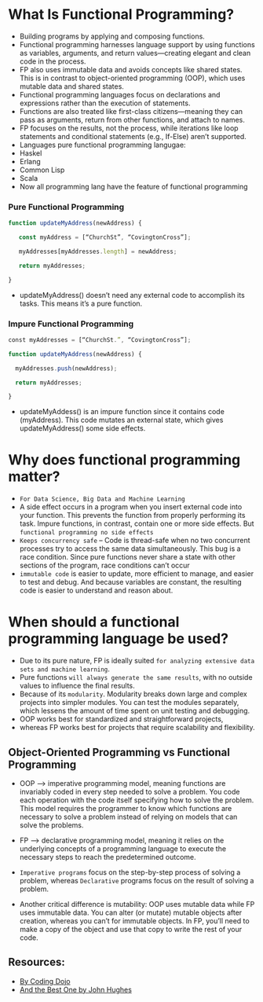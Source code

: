 # What Is Functional Programming?

- Building programs by applying and composing functions.
- Functional programming harnesses language support by using functions as variables, arguments, and return values—creating elegant and clean code in the process.
- FP also uses immutable data and avoids concepts like shared states. This is in contrast to object-oriented programming (OOP), which uses mutable data and shared states.
- Functional programming languages focus on declarations and expressions rather than the execution of statements.
- Functions are also treated like first-class citizens—meaning they can pass as arguments, return from other functions, and attach to names.
- FP focuses on the results, not the process, while iterations like loop statements and conditional statements (e.g., If-Else) aren’t supported.
- Languages pure functional programming langugae:
- Haskel
- Erlang
- Common Lisp
- Scala
- Now all programming lang have the feature of functional programming

### Pure Functional Programming

```javascript
function updateMyAddress(newAddress) {

   const myAddress = [“ChurchSt”, “CovingtonCross”];

   myAddresses[myAddresses.length] = newAddress;

   return myAddresses;

}

```

- updateMyAddress() doesn’t need any external code to accomplish its tasks. This means it’s a pure function.

### Impure Functional Programming

```javascript
​​const myAddresses = [“ChurchSt.”, “CovingtonCross”];

function updateMyAddress(newAddress) {

  myAddresses.push(newAddress);

  return myAddresses;

}
```

- updateMyAddess() is an impure function since it contains code (myAddress). This code mutates an external state, which gives updateMyAddress() some side effects.

# Why does functional programming matter?

- `For Data Science, Big Data and Machine Learning`
- A side effect occurs in a program when you insert external code into your function. This prevents the function from properly performing its task. Impure functions, in contrast, contain one or more side effects. But `functional programming no side effects`
- `Keeps concurrency safe` – Code is thread-safe when no two concurrent processes try to access the same data simultaneously. This bug is a race condition. Since pure functions never share a state with other sections of the program, race conditions can’t occur
- `immutable code` is easier to update, more efficient to manage, and easier to test and debug. And because variables are constant, the resulting code is easier to understand and reason about.

# When should a functional programming language be used?

- Due to its pure nature, FP is ideally suited `for analyzing extensive data sets and machine learning`.
- Pure functions `will always generate the same results`, with no outside values to influence the final results.
- Because of its `modularity`. Modularity breaks down large and complex projects into simpler modules. You can test the modules separately, which lessens the amount of time spent on unit testing and debugging.
- OOP works best for standardized and straightforward projects,
- whereas FP works best for projects that require scalability and flexibility.

## Object-Oriented Programming vs Functional Programming

- OOP --> imperative programming model, meaning functions are invariably coded in every step needed to solve a problem. You code each operation with the code itself specifying how to solve the problem. This model requires the programmer to know which functions are necessary to solve a problem instead of relying on models that can solve the problems.

- FP --> declarative programming model, meaning it relies on the underlying concepts of a programming language to execute the necessary steps to reach the predetermined outcome.
- `Imperative programs` focus on the step-by-step process of solving a problem, whereas `Declarative` programs focus on the result of solving a problem.

- Another critical difference is mutability: OOP uses mutable data while FP uses immutable data. You can alter (or mutate) mutable objects after creation, whereas you can’t for immutable objects. In FP, you’ll need to make a copy of the object and use that copy to write the rest of your code.

## Resources:

- [By Coding Dojo](https://www.codingdojo.com/blog/what-is-functional-programming)
- [And the Best One by John Hughes](https://www.cs.kent.ac.uk/people/staff/dat/miranda/whyfp90.pdf)
